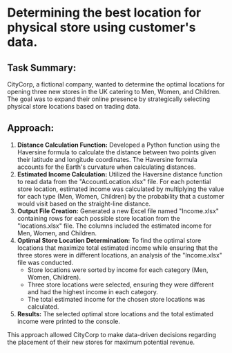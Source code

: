 # Determining the best location for physical store using customer's data.
## Task Summary:
CityCorp, a fictional company, wanted to determine the optimal locations for opening three new stores in the UK catering to Men, Women, and Children. The goal was to expand their online presence by strategically selecting physical store locations based on trading data.
## Approach:
1. **Distance Calculation Function:** Developed a Python function using the Haversine formula to calculate the distance between two points given their latitude and longitude coordinates. The Haversine formula accounts for the Earth's curvature when calculating distances.
2. **Estimated Income Calculation:** Utilized the Haversine distance function to read data from the "AccountLocation.xlsx" file. For each potential store location, estimated income was calculated by multiplying the value for each type (Men, Women, Children) by the probability that a customer would visit based on the straight-line distance.
3. **Output File Creation:** Generated a new Excel file named "Income.xlsx" containing rows for each possible store location from the "locations.xlsx" file. The columns included the estimated income for Men, Women, and Children.
4. **Optimal Store Location Determination:** To find the optimal store locations that maximize total estimated income while ensuring that the three stores were in different locations, an analysis of the "Income.xlsx" file was conducted.
   - Store locations were sorted by income for each category (Men, Women, Children).
   - Three store locations were selected, ensuring they were different and had the highest income in each category.
   - The total estimated income for the chosen store locations was calculated.
5. **Results:** The selected optimal store locations and the total estimated income were printed to the console.

This approach allowed CityCorp to make data-driven decisions regarding the placement of their new stores for maximum potential revenue.
